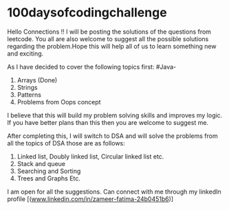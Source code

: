 # 100daysofcodingchallenge
Hello Connections !! I will be posting the solutions of the questions from leetcode. You all are also welcome to suggest all the possible solutions regarding the problem.Hope this will help all of us to learn something new and exciting. 

As I have decided to cover the following topics first:
#Java-

1. Arrays (Done)
2. Strings
3. Patterns
4. Problems from Oops concept

I believe that this will build my problem solving skills and improves my logic.
If you have better plans than this then you are welcome to suggest me.

After completing this, I will switch to DSA and will solve the problems from all the topics of DSA those are as follows:
1. Linked list, Doubly linked list, Circular linked list etc.
2. Stack and queue
3. Searching and Sorting
4. Trees and Graphs
Etc.

I am open for all the suggestions. Can connect with me through my linkedIn profile [(www.linkedin.com/in/zameer-fatima-24b0451b6)]
